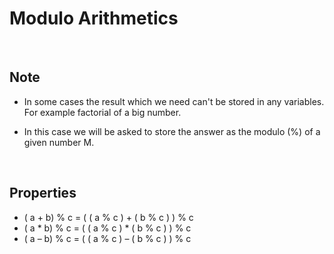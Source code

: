 # Modulo Arithmetics

<br>

## Note
* In some cases the result which we need can't be stored in any variables. For example factorial of a big number.

* In this case we will be asked to store the answer as the modulo (%) of a given number M.

<br>

## Properties

* ( a + b) % c = ( ( a % c ) + ( b % c ) ) % c
* ( a * b) % c = ( ( a % c ) * ( b % c ) ) % c
* ( a – b) % c = ( ( a % c ) – ( b % c ) ) % c